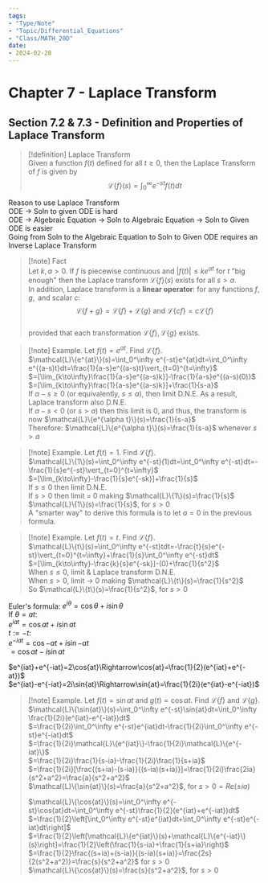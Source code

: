 ```yaml
---
tags:
- "Type/Note"
- "Topic/Differential_Equations"
- "Class/MATH_20D"
date:
- 2024-02-28
---
```

# Chapter 7 - Laplace Transform  

## Section 7.2 & 7.3 - Definition and Properties of Laplace Transform  

> [!definition] Laplace Transform  
> Given a function $f(t)$ defined for all $t\geq0$, then the Laplace Transform of $f$ is given by  
> $$\mathcal{L}\{f\}(s)=\int_0^\infty e^{-st}f(t)dt$$  

Reason to use Laplace Transform  
ODE $\to$ Soln to given ODE is hard  
ODE $\to$ Algebraic Equation $\to$ Soln to Algebraic Equation $\to$ Soln to Given ODE is easier  
Going from Soln to the Algebraic Equation to Soln to Given ODE requires an Inverse Laplace Transform  

> [!note] Fact  
> Let $k,a>0$. If $f$ is piecewise continuous and $\vert f(t)\vert\leq ke^{\alpha t}$ for $t$ "big enough" then the Laplace transform $\mathcal{L}\{f\}(s)$ exists for all $s>a$.  
> In addition, Laplace transform is a **linear operator**: for any functions $f,g,\text{ and scalar }c$:  
> $$\mathcal{L}\{f+g\}=\mathcal{L}\{f\}+\mathcal{L}\{g\}\text{ and }\mathcal{L}\{cf\}=c\mathcal{L}\{f\}$$  
> provided that each transformation $\mathcal{L}\{f\},\mathcal{L}\{g\}$ exists.  

> [!note] Example. Let $f(t)=e^{at}$. Find $\mathcal{L}\{f\}$.  
> $\mathcal{L}\{e^{at}\}(s)=\int_0^\infty e^{-st}e^{at}dt=\int_0^\infty e^{(a-s)t}dt=\frac{1}{a-s}e^{(a-s)t}\vert_{t=0}^{t=\infty}$  
> $=[\lim_{k\to\infty}\frac{1}{a-s}e^{(a-s)k}]-\frac{1}{a-s}e^{(a-s)(0)}$  
> $=[\lim_{k\to\infty}\frac{1}{a-s}e^{(a-s)k}]+\frac{1}{s-a}$  
> If $a-s\geq0$ (or equivalently, $s\leq a$), then limit D.N.E. As a result, Laplace transform also D.N.E.  
> If $a-s<0$ (or $s>a$) then this limit is 0, and thus, the transform is now $\mathcal{L}\{e^{\alpha t}\}(s)=\frac{1}{s-a}$  
> Therefore: $\mathcal{L}\{e^{\alpha t}\}(s)=\frac{1}{s-a}$ whenever $s>a$  

> [!note] Example. Let $f(t)=1$. Find $\mathcal{L}\{f\}$.  
> $\mathcal{L}\{1\}(s)=\int_0^\infty e^{-st}(1)dt=\int_0^\infty e^{-st}dt=-\frac{1}{s}e^{-st}\vert_{t=0}^{t=\infty}$  
> $=[\lim_{k\to\infty}-\frac{1}{s}e^{-sk}]+\frac{1}{s}$  
> If $s\leq0$ then limit D.N.E.  
> If $s>0$ then limit = 0 making $\mathcal{L}\{1\}(s)=\frac{1}{s}$  
> $\mathcal{L}\{1\}(s)=\frac{1}{s}$, for $s>0$  
> A "smarter way" to derive this formula is to let $a=0$ in the previous formula.  

> [!note] Example. Let $f(t)=t$. Find $\mathcal{L}\{f\}$.  
> $\mathcal{L}\{t\}(s)=\int_0^\infty e^{-st}tdt=-\frac{t}{s}e^{-st}\vert_{t=0}^{t=\infty}+\frac{1}{s}\int_0^\infty e^{-st}dt$  
> $=[\lim_{k\to\infty}-\frac{k}{s}e^{-sk}]-(0)+\frac{1}{s^2}$  
> When $s\leq0$, limit & Laplace transform D.N.E.  
> When $s>0$, limit $\to$ 0 making $\mathcal{L}\{t\}(s)=\frac{1}{s^2}$  
> So $\mathcal{L}\{t\}(s)=\frac{1}{s^2}$, for $s>0$  

Euler's formula: $e^{i\theta}=\cos\theta+i\sin\theta$  
If $\theta=at$:  
$e^{iat}=\cos{at}+i\sin{at}$  
$t:=-t$:  
$e^{-iat}=\cos{-at}+i\sin{-at}$  
$=\cos{at}-i\sin{at}$  

$e^{iat}+e^{-iat}=2\cos{at}\Rightarrow\cos{at}=\frac{1}{2}(e^{iat}+e^{-at})$  
$e^{iat}-e^{-iat}=2i\sin{at}\Rightarrow\sin{at}=\frac{1}{2i}(e^{iat}-e^{-iat})$  

> [!note] Example. Let $f(t)=\sin{at}$ and $g(t)=\cos{at}$. Find $\mathcal{L}\{f\}$ and $\mathcal{L}\{g\}$.  
> $\mathcal{L}\{\sin{at}\}(s)=\int_0^\infty e^{-st}\sin{at}dt=\int_0^\infty \frac{1}{2i}(e^{iat}-e^{-iat})dt$  
> $=\frac{1}{2i}\int_0^\infty e^{-st}e^{iat}dt-\frac{1}{2i}\int_0^\infty e^{-st}e^{-iat}dt$  
> $=\frac{1}{2i}\mathcal{L}\{e^{iat}\}-\frac{1}{2i}\mathcal{L}\{e^{-iat}\}$  
> $=\frac{1}{2i}\frac{1}{s-ia}-\frac{1}{2i}\frac{1}{s+ia}$  
> $=\frac{1}{2i}[\frac{(s+ia)-(s-ia)}{(s-ia)(s+ia)}]=\frac{1}{2i}\frac{2ia}{s^2+a^2}=\frac{a}{s^2+a^2}$  
> $\mathcal{L}\{\sin{at}\}(s)=\frac{a}{s^2+a^2}$, for $s>0=Re(\pm ia)$  
>  
> $\mathcal{L}\{\cos{at}\}(s)=\int_0^\infty e^{-st}\cos{at}dt=\int_0^\infty e^{-st}\frac{1}{2}(e^{iat}+e^{-iat})dt$  
> $=\frac{1}{2}\left[\int_0^\infty e^{-st}e^{iat}dt+\int_0^\infty e^{-st}e^{-iat}dt\right]$  
> $=\frac{1}{2}\left[\mathcal{L}\{e^{iat}\}(s)+\mathcal{L}\{e^{-iat}\}(s)\right]=\frac{1}{2}\left(\frac{1}{s-ia}+\frac{1}{s+ia}\right)$  
> $=\frac{1}{2}\frac{(s+ia)+(s-ia)}{(s-ia)(s+ia)}=\frac{2s}{2(s^2+a^2)}=\frac{s}{s^2+a^2}$ for $s>0$  
> $\mathcal{L}\{\cos{at}\}(s)=\frac{s}{s^2+a^2}$, for $s>0$  

